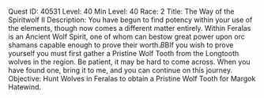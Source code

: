 Quest ID: 40531
Level: 40
Min Level: 40
Race: 2
Title: The Way of the Spiritwolf II
Description: You have begun to find potency within your use of the elements, though now comes a different matter entirely. Within Feralas is an Ancient Wolf Spirit, one of whom can bestow great power upon orc shamans capable enough to prove their worth.$B$BIf you wish to prove yourself you must first gather a Pristine Wolf Tooth from the Longtooth wolves in the region. Be patient, it may be hard to come across. When you have found one, bring it to me, and you can continue on this journey.
Objective: Hunt Wolves in Feralas to obtain a Pristine Wolf Tooth for Margok Hatewind.
